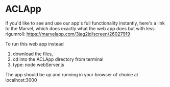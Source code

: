# ACLApp

If you'd like to see and use our app's full functionality instantly, here's a link to the Marvel, which does exactly what the web app does but with less rigumroll: https://marvelapp.com/3jeg2jd/screen/26027919

To run this web app instead 
1. download the files, 
2. cd into the ACLApp directory from terminal
3. type: node webServer.js

The app should be up and running in your browser of choice at 
localhost:3000
